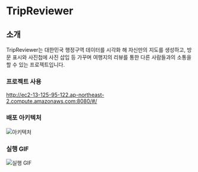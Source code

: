 # TripReviewer
## 소개
TripReviewer는 대한민국 행정구역 데이터를 시각화 해 
자신만의 지도를 생성하고, 방문 표시와 사진첩에 사진 삽입 등
가꾸며 여행지의 리뷰를 통한 다른 사람들과의 소통을 할 수 있는
프로젝트입니다. 

### 프로젝트 사용
<a> http://ec2-13-125-95-122.ap-northeast-2.compute.amazonaws.com:8080/#/ </a>

### 배포 아키텍처
![아키텍처](https://user-images.githubusercontent.com/66605925/110914846-43a34180-835a-11eb-8b48-dba8297c9933.PNG)


### 실행 GIF
![실행 GIF](https://user-images.githubusercontent.com/66605925/110914755-21a9bf00-835a-11eb-8776-6cccc1543a5c.gif)
